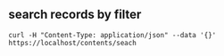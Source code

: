 ## search records by filter
```
curl -H "Content-Type: application/json" --data '{}' https://localhost/contents/seach
```
